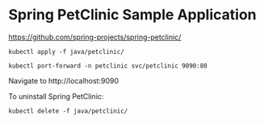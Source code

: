 # Spring PetClinic Sample Application

https://github.com/spring-projects/spring-petclinic/

```
kubectl apply -f java/petclinic/
```

```
kubectl port-forward -n petclinic svc/petclinic 9090:80
```

Navigate to http://localhost:9090

To uninstall Spring PetClinic:

```
kubectl delete -f java/petclinic/
```
